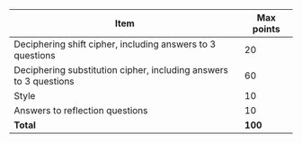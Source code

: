 
| Item | Max points |
|-|-|
| Deciphering shift cipher, including answers to 3 questions |	20 |
| Deciphering substitution cipher, including answers to 3 questions |	60 |
| Style |	10 |
| Answers to reflection questions	| 10 |
| **Total** | **100** |

